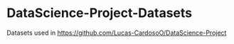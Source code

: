 # DataScience-Project-Datasets
Datasets used in https://github.com/Lucas-CardosoO/DataScience-Project
